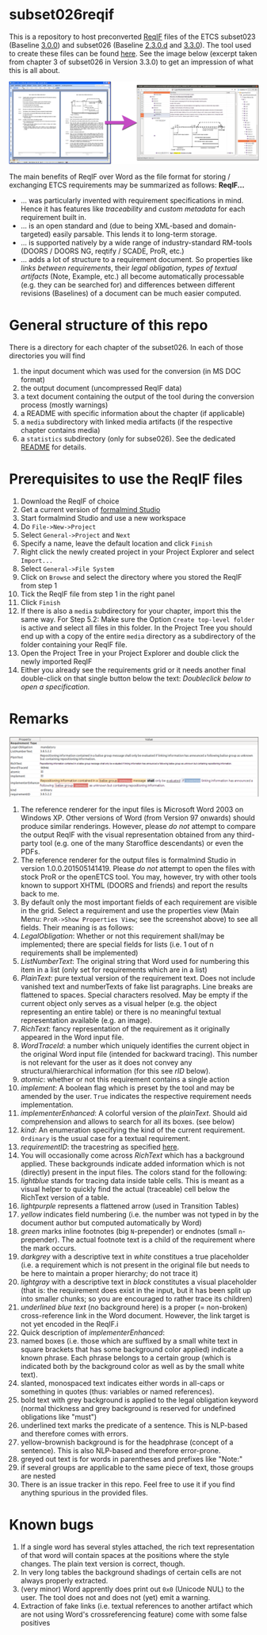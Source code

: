 subset026reqif
==============

This is a repository to host preconverted [ReqIF](http://www.omg.org/spec/ReqIF/) files of the ETCS subset023 (Baseline [3.0.0](http://www.era.europa.eu/Document-Register/Pages/UNISIGSUBSET-026.aspx)) and subset026 (Baseline [2.3.0.d](http://www.era.europa.eu/Document-Register/Pages/UNISIGSUBSET-026.aspx) and [3.3.0](http://www.era.europa.eu/Document-Register/Pages/New-Annex-A-for-ETCS-Baseline-3-and-GSM-R-Baseline-0.aspx)). The tool used to create these files can be found [here](https://github.com/morido/subset026reader).
See the image below (excerpt taken from chapter 3 of subset026 in Version 3.3.0) to get an impression of what this is all about.


![Visualization of tool input and output](/conversion_visualized.png?raw=true "Original *.doc and generated *.reqif")

The main benefits of ReqIF over Word as the file format for storing / exchanging ETCS requirements may be summarized as follows: **ReqIF...**

* ... was particularly invented with requirement specifications in mind. Hence it has features like *traceability* and *custom metadata* for each requirement built in.
* ... is an open standard and (due to being XML-based and domain-targeted) easily parsable. This lends it to long-term storage.
* ... is supported natively by a wide range of industry-standard RM-tools (DOORS / DOORS NG, reqtify / SCADE, ProR, etc.)
* ... adds a lot of structure to a requirement document. So properties like *links between requirements*, their *legal obligation*, *types of textual artifacts* (Note, Example, etc.) all become automatically processable (e.g. they can be searched for) and differences between different revisions (Baselines) of a document can be much easier computed.


# General structure of this repo

There is a directory for each chapter of the subset026. In each of those directories you will find

1. the input document which was used for the conversion (in MS DOC format)
2. the output document (uncompressed ReqIF data)
3. a text document containing the output of the tool during the conversion process (mostly warnings)
4. a README with specific information about the chapter (if applicable)
5. a `media` subdirectory with linked media artifacts (if the respective chapter contains media)
6. a `statistics` subdirectory (only for subse026). See the dedicated [README](/subset026/README.md) for details.

# Prerequisites to use the ReqIF files

1. Download the ReqIF of choice
2. Get a current version of [formalmind Studio](http://formalmind.com/studio)
3. Start formalmind Studio and use a new workspace
4. Do `File->New->Project`
 1. Select `General->Project` and `Next`
 2. Specify a name, leave the default location and click `Finish`
5. Right click the newly created project in your Project Explorer and select `Import...`
 1. Select `General->File System`
 2. Click on `Browse` and select the directory where you stored the ReqIF from step 1
 3. Tick the ReqIF file from step 1 in the right panel
 4. Click `Finish`
6. If there is also a `media` subdirectory for your chapter, import this the same way. For Step 5.2: Make sure the Option `Create top-level folder` is active and select all files in this folder. In the Project Tree you should end up with a copy of the entire `media` directory as a subdirectory of the folder containing your ReqIF file.
7. Open the Project Tree in your Project Explorer and double click the newly imported ReqIF
 1. Either you already see the requirements grid or it needs another final double-click on that single button below the text: *Doubleclick below to open a specification.*


# Remarks


![Pror's properties view](/properties__3_8_5_2_2.png?raw=true "Properties of 3.8.5.2.2")

1. The reference renderer for the input files is Microsoft Word 2003 on Windows XP. Other versions of Word (from Version 97 onwards) should produce similar renderings. However, please *do not* attempt to compare the output ReqIF with the visual representation obtained from any third-party tool (e.g. one of the many Staroffice descendants) or even the PDFs.
2. The reference renderer for the output files is formalmind Studio in version 1.0.0.201505141419. Please *do not* attempt to open the files with stock ProR or the openETCS tool. You may, however, try with other tools known to support XHTML (DOORS and friends) and report the results back to me.
3. By default only the most important fields of each requirement are visible in the grid. Select a requirement and use the properties view (Main Menu: `ProR->Show Properties View`; see the screenshot above) to see all fields. Their meaning is as follows:
 1. *LegalObligation*: Whether or not this requirement shall/may be implemented; there are special fields for lists (i.e. 1 out of n requirements shall be implemented)
 2. *ListNumberText*: The original string that Word used for numbering this item in a list (only set for requirements which are in a list)
 3. *PlainText*: pure textual version of the requirement text. Does not include vanished text and numberTexts of fake list paragraphs. Line breaks are flattened to spaces. Special characters resolved. May be empty if the current object only serves as a visual helper (e.g. the object representing an entire table) or there is no meaningful textual representation available (e.g. an image).
 4. *RichText*: fancy representation of the requirement as it originally appeared in the Word input file.
 5. *WordTraceId*: a number which uniquely identifies the current object in the original Word input file (intended for backward tracing). This number is not relevant for the user as it does not convey any structural/hierarchical information (for this see *rID* below).
 6. *atomic*: whether or not this requirement contains a single action
 7. *implement*: A boolean flag which is preset by the tool and may be amended by the user. `True` indicates the respective requirement needs implementation.
 8. *implementerEnhanced*: A colorful version of the *plainText*. Should aid comprehension and allows to search for all its boxes. (see below)
 9. *kind*: An enumeration specifying the kind of the current requirement. `Ordinary` is the usual case for a textual requirement.
 10. *requirementID*: the tracestring as specified [here](https://github.com/openETCS/toolchain/issues/437).
4. You will occasionally come across *RichText* which has a background applied. These backgrounds indicate added information which is not (directly) present in the input files. The colors stand for the following:
 1. *lightblue* stands for tracing data inside table cells. This is meant as a visual helper to quickly find the actual (traceable) cell below the RichText version of a table.
 2. *lightpurple* represents a flattened arrow (used in Transition Tables)
 3. *yellow* indicates field numbering (i.e. the number was not typed in by the document author but computed automatically by Word)
 4. *green* marks inline footnotes (big `N`-prepender) or endnotes (small `n`-prepender). The actual footnote text is a child of the requirement where the mark occurs.
 5. *darkgrey* with a descriptive text in *white* constitues a true placeholder (i.e. a requirement which is not present in the original file but needs to be here to maintain a proper hierarchy; do not trace it)
 6. *lightgray* with a descriptive text in *black* constitutes a visual placeholder (that is: the requirement does exist in the input, but it has been split up into smaller chunks; so you are encouraged to rather trace its children)
 7. *underlined blue text* (no background here) is a proper (= non-broken) cross-reference link in the Word document. However, the link target is not yet encoded in the ReqIF.i
5. Quick description of *implementerEnhanced*:
 1. named boxes (i.e. those which are suffixed by a small white text in square brackets that has some background color applied) indicate a known phrase. Each phrase belongs to a certain group (which is indicated both by the background color as well as by the small white text).
 2. slanted, monospaced text indicates either words in all-caps or something in quotes (thus: variables or named references).
 3. bold text with grey background is applied to the legal obligation keyword (normal thickness and grey background is reserved for undefined obligations like "must")
 4. underlined text marks the predicate of a sentence. This is NLP-based and therefore comes with errors.
 5. yellow-brownish background is for the headphrase (concept of a sentence). This is also NLP-based and therefore error-prone.
 6. greyed out text is for words in parentheses and prefixes like "Note:"
 7. if several groups are applicable to the same piece of text, those groups are nested
6. There is an issue tracker in this repo. Feel free to use it if you find anything spurious in the provided files.


# Known bugs

1. If a single word has several styles attached, the rich text representation of that word will contain spaces at the positions where the style changes. The plain text version is correct, though.
2. In very long tables the background shadings of certain cells are not always properly extracted.
3. (very minor) Word apprently does print out `0x0` (Unicode NUL) to the user. The tool does not and does not (yet) emit a warning.
4. Extraction of fake links (i.e. textual references to another artifact which are not using Word's crossreferencing feature) come with some false positives
